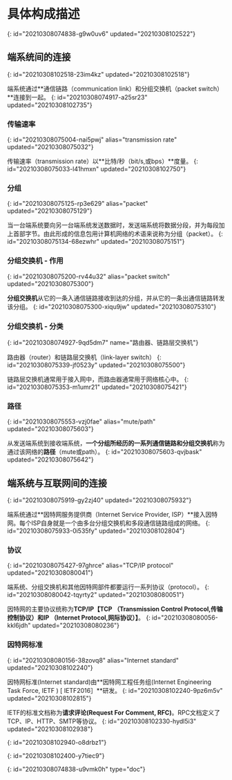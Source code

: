 # 具体构成描述
{: id="20210308074838-g9w0uv6" updated="20210308102522"}

## 端系统间的连接
{: id="20210308102518-23im4kz" updated="20210308102518"}

端系统通过**通信链路（communication link）和分组交换机（packet switch）**连接到一起。
{: id="20210308074917-a25sr23" updated="20210308102735"}

### 传输速率
{: id="20210308075004-nai5pwj" alias="transmission rate" updated="20210308075032"}

传输速率（transmission rate）以**比特/秒（bit/s,或bps）**度量。
{: id="20210308075033-l41hmxn" updated="20210308102750"}

### 分组
{: id="20210308075125-rp3e629" alias="packet" updated="20210308075129"}

当一台端系统要向另一台端系统发送数据时，发送端系统将数据分段，并为每段加上首部字节。由此形成的信息包用计算机网络的术语来说称为分组（packet）。
{: id="20210308075134-68ezwhr" updated="20210308075151"}

### 分组交换机 - 作用
{: id="20210308075200-rv44u32" alias="packet switch" updated="20210308075300"}

**分组交换机**从它的一条入通信链路接收到达的分组，并从它的一条出通信链路转发该分组。
{: id="20210308075300-xiqu9jw" updated="20210308075310"}

### 分组交换机 - 分类
{: id="20210308074927-9qd5dm7" name="路由器、链路层交换机"}

路由器（router）和链路层交换机（link-layer switch）
{: id="20210308075339-jf0523y" updated="20210308075500"}

链路层交换机通常用于接入网中，而路由器通常用于网络核心中。
{: id="20210308075353-m1umr21" updated="20210308075421"}

### 路径
{: id="20210308075553-vzj0fae" alias="mute/path" updated="20210308075603"}

从发送端系统到接收端系统，**一个分组所经历的一系列通信链路和分组交换机**称为通过该网络的**路径**（mute或path）。
{: id="20210308075603-qvjbask" updated="20210308075642"}

## 端系统与互联网间的连接
{: id="20210308075919-gy2zj40" updated="20210308075932"}

端系统通过**因特网服务提供商（Internet Service Provider, ISP）**接入因特网。每个ISP自身就是一个由多台分组交换机和多段通信链路组成的网络。
{: id="20210308075933-0i535fy" updated="20210308102804"}

### 协议
{: id="20210308075427-97ghrce" alias="TCP/IP protocol" updated="20210308080041"}

端系统、分组交换机和其他因特网部件都要运行一系列协议（protocol）。
{: id="20210308080042-tqyrty2" updated="20210308080051"}

因特网的主要协议统称为**TCP/IP【TCP （Transmission Control Protocol,传输控制协议）和IP （Internet Protocol,网际协议）】**。
{: id="20210308080056-kkl6jdh" updated="20210308080236"}

### 因特网标准
{: id="20210308080156-38zovq8" alias="Internet standard" updated="20210308102240"}

因特网标准(Internet standard)由**因特网工程任务组(Internet Engineering Task Force, IETF ) [ IETF2016］**研发。
{: id="20210308102240-9pz6m5v" updated="20210308102815"}

IETF的标准文档称为**请求评论(Request For Comment, RFC)**。RPC文档定义了TCP、IP、HTTP、SMTP等协议。
{: id="20210308102330-hydl5i3" updated="20210308102938"}

{: id="20210308102940-o8drbz1"}

{: id="20210308102400-y7tiec9"}


{: id="20210308074838-u9vmk0h" type="doc"}
